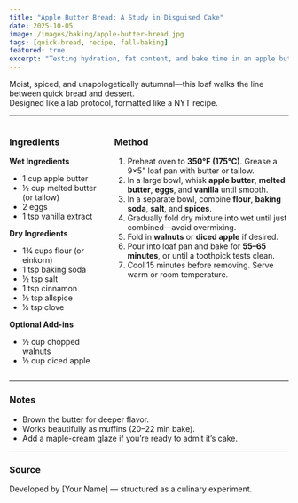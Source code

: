 ```yaml
---
title: "Apple Butter Bread: A Study in Disguised Cake"
date: 2025-10-05
image: /images/baking/apple-butter-bread.jpg
tags: [quick-bread, recipe, fall-baking]
featured: true
excerpt: "Testing hydration, fat content, and bake time in an apple butter loaf that behaves like bread but eats like cake."
---
```


Moist, spiced, and unapologetically autumnal—this loaf walks the line between quick bread and dessert.  
Designed like a lab protocol, formatted like a NYT recipe.

---

<div style="display: grid; grid-template-columns: 1fr 2fr; gap: 2rem;" markdown="1">

<div markdown="1">

### **Ingredients**

**Wet Ingredients**  
- 1 cup apple butter  
- ½ cup melted butter (or tallow)  
- 2 eggs  
- 1 tsp vanilla extract  

**Dry Ingredients**  
- 1¾ cups flour (or einkorn)  
- 1 tsp baking soda  
- ½ tsp salt  
- 1 tsp cinnamon  
- ½ tsp allspice  
- ¼ tsp clove  

**Optional Add-ins**  
- ½ cup chopped walnuts  
- ½ cup diced apple  

</div>

<div markdown="1">

### **Method**

1. Preheat oven to **350°F (175°C)**. Grease a 9×5" loaf pan with butter or tallow.  
2. In a large bowl, whisk **apple butter**, **melted butter**, **eggs**, and **vanilla** until smooth.  
3. In a separate bowl, combine **flour**, **baking soda**, **salt**, and **spices**.  
4. Gradually fold dry mixture into wet until just combined—avoid overmixing.  
5. Fold in **walnuts** or **diced apple** if desired.  
6. Pour into loaf pan and bake for **55–65 minutes**, or until a toothpick tests clean.  
7. Cool 15 minutes before removing. Serve warm or room temperature.  

</div>

</div>

---

### **Notes**
- Brown the butter for deeper flavor.  
- Works beautifully as muffins (20–22 min bake).  
- Add a maple-cream glaze if you’re ready to admit it’s cake.

---

### **Source**
Developed by [Your Name] — structured as a culinary experiment.
